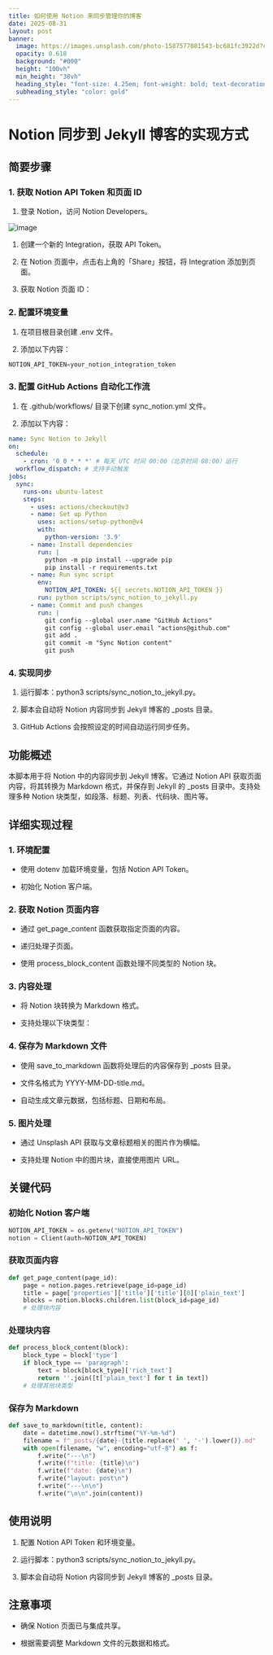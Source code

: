 ```yaml
---
title: 如何使用 Notion 来同步管理你的博客
date: 2025-08-31
layout: post
banner:
  image: https://images.unsplash.com/photo-1587577081543-bc681fc3922d?crop=entropy&cs=tinysrgb&fit=max&fm=jpg&ixid=M3w2OTIwMzJ8MHwxfHJhbmRvbXx8fHx8fHx8fDE3NTY2NTc0MDN8&ixlib=rb-4.1.0&q=80&w=1080
  opacity: 0.618
  background: "#000"
  height: "100vh"
  min_height: "38vh"
  heading_style: "font-size: 4.25em; font-weight: bold; text-decoration: underline"
  subheading_style: "color: gold"
---
```


# Notion 同步到 Jekyll 博客的实现方式

## 简要步骤

### 1. 获取 Notion API Token 和页面 ID

1. 登录 Notion，访问 Notion Developers。

![image](https://prod-files-secure.s3.us-west-2.amazonaws.com/a7a0cc5a-89b9-4cda-8686-1fba0ca52f40/d19c1afe-dea5-4312-9333-786b0ba83054/image.png?X-Amz-Algorithm=AWS4-HMAC-SHA256&X-Amz-Content-Sha256=UNSIGNED-PAYLOAD&X-Amz-Credential=ASIAZI2LB4665FQHXIZI%2F20250831%2Fus-west-2%2Fs3%2Faws4_request&X-Amz-Date=20250831T162323Z&X-Amz-Expires=3600&X-Amz-Security-Token=IQoJb3JpZ2luX2VjEJP%2F%2F%2F%2F%2F%2F%2F%2F%2F%2FwEaCXVzLXdlc3QtMiJHMEUCIQDEeVoXqVWCVum2AzeGpyVajcG8gORpZPwYPJGXK8zwvAIgR7wk8o9YpcNgBWe7JTJIlCn8A8QAAagYLsL6KI0Tm8cqiAQI7P%2F%2F%2F%2F%2F%2F%2F%2F%2F%2FARAAGgw2Mzc0MjMxODM4MDUiDDm%2BIfRf2q%2F2nZPsnyrcA3HPhYRSuh8T6ox6NYhR20NwRAcDzJWNusBYFbJBKDE1y8zmGcPOHeqmXHE8%2BPmSzAJjm8%2BO6l2HcRwyn7IXobu%2Fv7qHk%2FihX5301XEYLEDRGdvTjleYLmuTfhVJjeKp6gnUOpko%2BqE1J9QiZnlbtv0foS%2BsAGXeWiGBxWO5ciHEBVbUBeJ6A0ag5sLNwA%2FJKrhGd9KroWgQd%2F%2FxxSCM9pbj%2FJxkKtjEe5llC4JXPjtlzmlbLdAi3vyLtLNT4ph86TGY4x%2FRXK28qXp7nR3cOYpLdFRbQQHfGVMu7m%2FVFQrTjEy9esR2O%2BRFtdjr1m2rN8M%2B%2B0W5QqY9WyRs6xlmDwFx7sftGjaSNKZswph3xfNJZNE3yATPz0RcMNI%2Bwkv5OyHM9%2Fz4njQ845yOdOb3tiLx9ko2YGsjvC7NVotGSdGHUXu83ACJohMRviCNeyBeEmKzgOyVpw0nZ%2B9VAoCVj43NU9Lifz8g8dyqHnHWP3KClLBBiZQ9AcwWzrY6UdRLL7hfe2Kfwq475Md2gXhZGpkIc8RSrAMueRxIFaDkZfJ1r465b7ZTthvWx0mh9eT7vonVPeH7vojgmob5w0KqCbRTyRNlP2TSMngzV0EzW%2FUMXb3wnetveJiDq8TmMLzQ0MUGOqUBdsmD%2FvUosORWCbEFWd%2Bnbw4dl8nNsXn5j0V6Mctlk%2BW8f8h3GSnNobVQUh9ttLORYnUswl2hHOcS3RtLsUDY%2FCHzfKg5aMjH6XG%2FhBJvY%2Fs%2B%2F1z%2F2KxNsg6oKZIZkwiC4BkP61XZo0jrlskO6lG6t0khwGhJ5EVFioC9wCICrJjO4jJSLNa7qf%2FzYFOoW15pbJwOj1TVHdzxd4fCq1dyeV4D%2B6Bq&X-Amz-Signature=26e88654c9d77f9e5d8f12f5c23b0e2e4bf1f676ad2fd9604ef6b7413909b17b&X-Amz-SignedHeaders=host&x-amz-checksum-mode=ENABLED&x-id=GetObject)

1. 创建一个新的 Integration，获取 API Token。

1. 在 Notion 页面中，点击右上角的「Share」按钮，将 Integration 添加到页面。

1. 获取 Notion 页面 ID：


### 2. 配置环境变量

1. 在项目根目录创建 .env 文件。

1. 添加以下内容：

```javascript
NOTION_API_TOKEN=your_notion_integration_token
```

### 3. 配置 GitHub Actions 自动化工作流

1. 在 .github/workflows/ 目录下创建 sync_notion.yml 文件。

1. 添加以下内容：

```yaml
name: Sync Notion to Jekyll
on:
  schedule:
    - cron: '0 0 * * *' # 每天 UTC 时间 00:00（北京时间 08:00）运行
  workflow_dispatch: # 支持手动触发
jobs:
  sync:
    runs-on: ubuntu-latest
    steps:
      - uses: actions/checkout@v3
      - name: Set up Python
        uses: actions/setup-python@v4
        with:
          python-version: '3.9'
      - name: Install dependencies
        run: |
          python -m pip install --upgrade pip
          pip install -r requirements.txt
      - name: Run sync script
        env:
          NOTION_API_TOKEN: ${{ secrets.NOTION_API_TOKEN }}
        run: python scripts/sync_notion_to_jekyll.py
      - name: Commit and push changes
        run: |
          git config --global user.name "GitHub Actions"
          git config --global user.email "actions@github.com"
          git add .
          git commit -m "Sync Notion content"
          git push
```

### 4. 实现同步

1. 运行脚本：python3 scripts/sync_notion_to_jekyll.py。

1. 脚本会自动将 Notion 内容同步到 Jekyll 博客的 _posts 目录。

1. GitHub Actions 会按照设定的时间自动运行同步任务。

## 功能概述

本脚本用于将 Notion 中的内容同步到 Jekyll 博客。它通过 Notion API 获取页面内容，将其转换为 Markdown 格式，并保存到 Jekyll 的 _posts 目录中。支持处理多种 Notion 块类型，如段落、标题、列表、代码块、图片等。

## 详细实现过程

### 1. 环境配置

- 使用 dotenv 加载环境变量，包括 Notion API Token。

- 初始化 Notion 客户端。

### 2. 获取 Notion 页面内容

- 通过 get_page_content 函数获取指定页面的内容。

- 递归处理子页面。

- 使用 process_block_content 函数处理不同类型的 Notion 块。

### 3. 内容处理

- 将 Notion 块转换为 Markdown 格式。

- 支持处理以下块类型：


### 4. 保存为 Markdown 文件

- 使用 save_to_markdown 函数将处理后的内容保存到 _posts 目录。

- 文件名格式为 YYYY-MM-DD-title.md。

- 自动生成文章元数据，包括标题、日期和布局。

### 5. 图片处理

- 通过 Unsplash API 获取与文章标题相关的图片作为横幅。

- 支持处理 Notion 中的图片块，直接使用图片 URL。

## 关键代码

### 初始化 Notion 客户端

```python
NOTION_API_TOKEN = os.getenv("NOTION_API_TOKEN")
notion = Client(auth=NOTION_API_TOKEN)
```

### 获取页面内容

```python
def get_page_content(page_id):
    page = notion.pages.retrieve(page_id=page_id)
    title = page['properties']['title']['title'][0]['plain_text']
    blocks = notion.blocks.children.list(block_id=page_id)
    # 处理块内容
```

### 处理块内容

```python
def process_block_content(block):
    block_type = block['type']
    if block_type == 'paragraph':
        text = block[block_type]['rich_text']
        return ''.join([t['plain_text'] for t in text])
    # 处理其他块类型
```

### 保存为 Markdown

```python
def save_to_markdown(title, content):
    date = datetime.now().strftime("%Y-%m-%d")
    filename = f"_posts/{date}-{title.replace(' ', '-').lower()}.md"
    with open(filename, "w", encoding="utf-8") as f:
        f.write("---\n")
        f.write(f"title: {title}\n")
        f.write(f"date: {date}\n")
        f.write("layout: post\n")
        f.write("---\n\n")
        f.write("\n\n".join(content))
```

## 使用说明

1. 配置 Notion API Token 和环境变量。

1. 运行脚本：python3 scripts/sync_notion_to_jekyll.py。

1. 脚本会自动将 Notion 内容同步到 Jekyll 博客的 _posts 目录。

## 注意事项

- 确保 Notion 页面已与集成共享。

- 根据需要调整 Markdown 文件的元数据和格式。